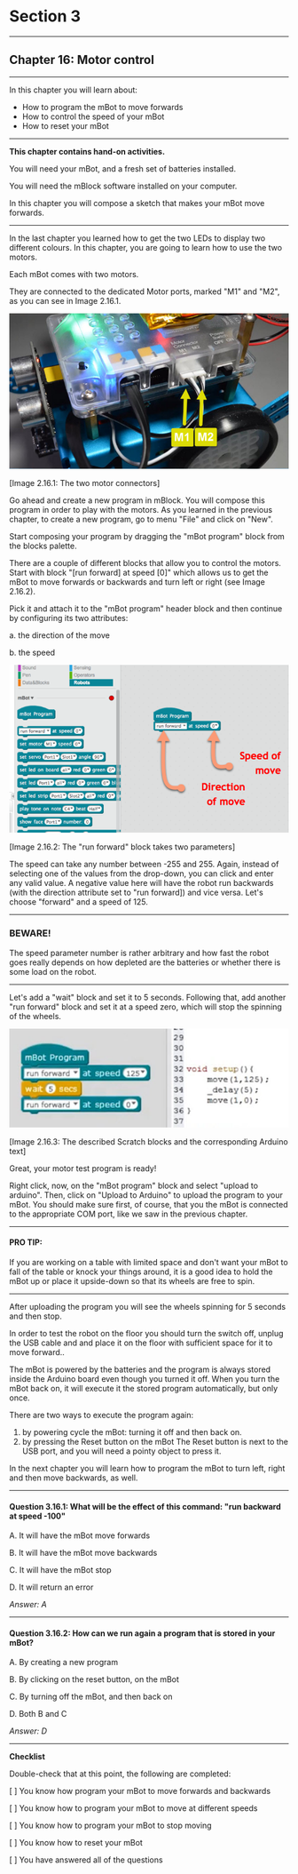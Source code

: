 # Section 3

---

## Chapter 16: Motor control

---

In this chapter you will learn about:

* How to program the mBot to move forwards
* How to control the speed of your mBot
* How to reset your mBot

---

**This chapter contains hand-on activities.**

You will need your mBot, and a fresh set of batteries installed.

You will need the mBlock software installed on your computer.

In this chapter you will compose a sketch that makes your mBot move forwards.

---

In the last chapter you learned how to get the two LEDs to display two different colours. In this chapter, you are going to learn how to use the two motors.

Each mBot comes with two motors.

They are connected to the dedicated Motor ports, marked "M1" and "M2", as you can see in Image 2.16.1.

![](/assets/Img.3.16.1.jpg)

\[Image 2.16.1: The two motor connectors\]

Go ahead and create a new program in mBlock. You will compose this program in order to play with the motors. As you learned in the previous chapter, to create a new program, go to menu "File" and click on "New".

Start composing your program by dragging the "mBot program" block from the blocks palette.

There are a couple of different blocks that allow you to control the motors. Start with block "\[run forward\] at speed \[0\]" which allows us to get the mBot to move forwards or backwards and turn left or right \(see Image 2.16.2\).

Pick it and attach it to the "mBot program" header block and then continue by configuring its two attributes:

a. the direction of the move

b. the speed

![](/assets/2017-04-12_13-00-50.png)

\[Image 2.16.2: The "run forward" block takes two parameters\]

The speed can take any number between -255 and 255. Again, instead of selecting one of the values from the drop-down, you can click and enter any valid value. A negative value here will have the robot run backwards \(with the direction attribute set to "run forward\]\) and vice versa. Let's choose "forward" and a speed of 125.

---

### BEWARE!

The speed parameter number is rather arbitrary and how fast the robot goes really depends on how depleted are the batteries or whether there is some load on the robot.

---

Let's add a "wait" block and set it to 5 seconds. Following that, add another "run forward" block and set it at a speed zero, which will stop the spinning of the wheels.

![](/assets/Img.3.16.2.jpg)

\[Image 2.16.3: The described Scratch blocks and the corresponding Arduino text\]

Great, your motor test program is ready!

Right click, now, on the "mBot program" block and select "upload to arduino". Then, click on "Upload to Arduino" to upload the program to your mBot. You should make sure first, of course, that you the mBot is connected to the appropriate COM port, like we saw in the previous chapter.

---

#### PRO TIP:

If you are working on a table with limited space and don't want your mBot to fall of the table or knock your things around, it is a good idea to hold the mBot up or place it upside-down so that its wheels are free to spin.

---

After uploading the program you will see the wheels spinning for 5 seconds and then stop.

In order to test the robot on the floor you should turn the switch off, unplug the USB cable and and place it on the floor with sufficient space for it to move forward..

The mBot is powered by the batteries and the program is always stored inside the Arduino board even though you turned it off. When you turn the mBot back on, it will execute it the stored program automatically, but only once.

There are two ways to execute the program again:

1. by powering cycle the mBot: turning it off and then back on.
2. by pressing the Reset button on the mBot The Reset button is next to the USB port, and you will need a pointy object to press it.

In the next chapter you will learn how to program the mBot to turn left, right and then move backwards, as well.

---

#### Question 3.16.1: What will be the effect of this command: "run backward at speed -100"

A. It will have the mBot move forwards

B. It will have the mBot move backwards

C. It will have the mBot stop

D. It will return an error

_Answer: A_

---

#### Question 3.16.2: How can we run again a program that is stored in your mBot?

A. By creating a new program

B. By clicking on the reset button, on the mBot

C. By turning off the mBot, and then back on

D. Both B and C

_Answer: D_

---

**Checklist**

Double-check that at this point, the following are completed:

\[   \] You know how program your mBot to move forwards and backwards

\[   \] You know how to program your mBot to move at different speeds

\[   \] You know how to program your mBot to stop moving

\[   \] You know how to reset your mBot

\[   \] You have answered all of the questions 

